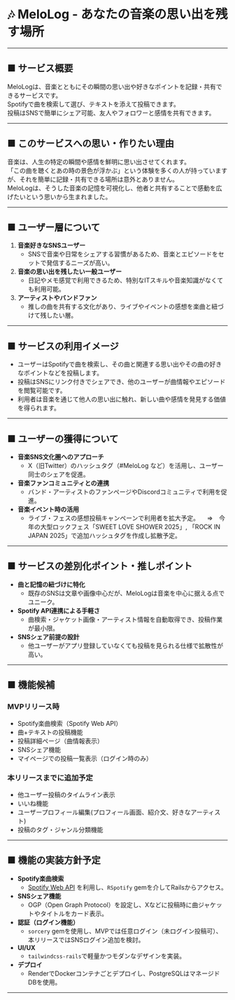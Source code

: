 # 🎶 MeloLog - あなたの音楽の思い出を残す場所

---

## ■ サービス概要
MeloLogは、音楽とともにその瞬間の思い出や好きなポイントを記録・共有できるサービスです。  
Spotifyで曲を検索して選び、テキストを添えて投稿できます。  
投稿はSNSで簡単にシェア可能、友人やフォロワーと感情を共有できます。

---

## ■ このサービスへの思い・作りたい理由
音楽は、人生の特定の瞬間や感情を鮮明に思い出させてくれます。  
「この曲を聴くとあの時の景色が浮かぶ」という体験を多くの人が持っていますが、それを簡単に記録・共有できる場所は意外とありません。  
MeloLogは、そうした音楽の記憶を可視化し、他者と共有することで感動を広げたいという思いから生まれました。

---

## ■ ユーザー層について
1. **音楽好きなSNSユーザー**  
   - SNSで音楽や日常をシェアする習慣があるため、音楽とエピソードをセットで発信するニーズが高い。
2. **音楽の思い出を残したい一般ユーザー**  
   - 日記やメモ感覚で利用できるため、特別なITスキルや音楽知識がなくても利用可能。
3. **アーティストやバンドファン**  
   - 推しの曲を共有する文化があり、ライブやイベントの感想を楽曲と紐づけて残したい層。

---

## ■ サービスの利用イメージ
- ユーザーはSpotifyで曲を検索し、その曲と関連する思い出やその曲の好きなポイントなどを投稿します。  
- 投稿はSNSにリンク付きでシェアでき、他のユーザーが曲情報やエピソードを閲覧可能です。  
- 利用者は音楽を通じて他人の思い出に触れ、新しい曲や感情を発見する価値を得られます。

---

## ■ ユーザーの獲得について
- **音楽SNS文化圏へのアプローチ**  
  - X（旧Twitter）のハッシュタグ（#MeloLog など）を活用し、ユーザー同士のシェアを促進。
- **音楽ファンコミュニティとの連携**  
  - バンド・アーティストのファンページやDiscordコミュニティで利用を促進。
- **音楽イベント時の活用**  
  - ライブ・フェスの感想投稿キャンペーンで利用者を拡大予定。
  　⇒　今年の大型ロックフェス「SWEET LOVE SHOWER 2025」, 「ROCK IN JAPAN 2025」で追加ハッシュタグを作成し拡散予定。

---

## ■ サービスの差別化ポイント・推しポイント
- **曲と記憶の紐づけに特化**  
  - 既存のSNSは文章や画像中心だが、MeloLogは音楽を中心に据える点でユニーク。
- **Spotify API連携による手軽さ**  
  - 曲検索・ジャケット画像・アーティスト情報を自動取得でき、投稿作業が最小限。
- **SNSシェア前提の設計**  
  - 他ユーザーがアプリ登録していなくても投稿を見られる仕様で拡散性が高い。

---

## ■ 機能候補

### MVPリリース時
- Spotify楽曲検索（Spotify Web API）
- 曲+テキストの投稿機能
- 投稿詳細ページ（曲情報表示）
- SNSシェア機能
- マイページでの投稿一覧表示（ログイン時のみ）

### 本リリースまでに追加予定
- 他ユーザー投稿のタイムライン表示
- いいね機能
- ユーザープロフィール編集(プロフィール画面、紹介文、好きなアーティスト)
- 投稿のタグ・ジャンル分類機能

---

## ■ 機能の実装方針予定
- **Spotify楽曲検索**  
  - [Spotify Web API](https://developer.spotify.com/documentation/web-api) を利用し、`RSpotify` gemを介してRailsからアクセス。  
- **SNSシェア機能**  
  - OGP（Open Graph Protocol）を設定し、Xなどに投稿時に曲ジャケットやタイトルをカード表示。  
- **認証（ログイン機能）**  
  - `sorcery` gemを使用し、MVPでは任意ログイン（未ログイン投稿可）、本リリースではSNSログイン追加を検討。  
- **UI/UX**  
  - `tailwindcss-rails`で軽量かつモダンなデザインを実装。  
- **デプロイ**  
  - RenderでDockerコンテナごとデプロイし、PostgreSQLはマネージドDBを使用。

---
